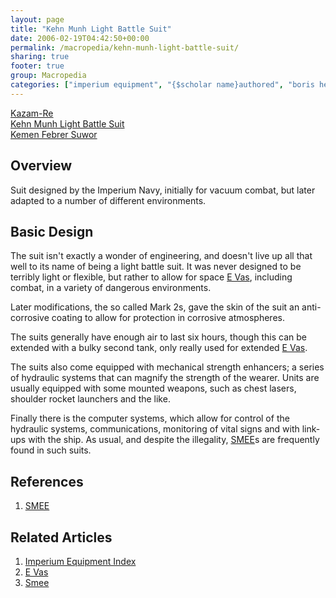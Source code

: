 ```yaml
---
layout: page
title: "Kehn Munh Light Battle Suit"
date: 2006-02-19T04:42:50+00:00
permalink: /macropedia/kehn-munh-light-battle-suit/
sharing: true
footer: true
group: Macropedia
categories: ["imperium equipment", "{$scholar name}authored", "boris helfstein phantomed", "combat equipment"]
---
```


<div class='row'>
	<div class='col-md-4'><a href='/macropedia/kazam-re'>Kazam-Re</a></div>
	<div class='col-md-4'><a href='/macropedia/kehn-munh-light-battle-suit'>Kehn Munh Light Battle Suit</a></div>
	<div class='col-md-4'><a href='/macropedia/kemen-febrer-suwor'>Kemen Febrer Suwor</a></div>
</div>


## Overview

Suit designed by the Imperium Navy, initially for vacuum combat, but later adapted to a number of different environments. 

## Basic Design

The suit isn't exactly a wonder of engineering, and doesn't live up all that well to its name of being a light battle suit.  It was never designed to be terribly light or flexible, but rather to allow for space [E Vas](/macropedia/e-vas), including combat, in a variety of dangerous environments.

Later modifications, the so called Mark 2s, gave the skin of the suit an anti-corrosive coating to allow for protection in corrosive atmospheres.  

The suits generally have enough air to last six hours, though this can be extended with a bulky second tank, only really used for extended [E Vas](/macropedia/e-vas). 

The suits also come equipped with mechanical strength enhancers; a series of hydraulic systems that can magnify the strength of the wearer.  Units are usually equipped with some mounted weapons, such as chest lasers, shoulder rocket launchers and the like.

Finally there is the computer systems, which allow for control of the hydraulic systems, communications, monitoring of vital signs and with link-ups with the ship.  As usual, and despite the illegality, [SMEE](/macropedia/s-me-e)s are frequently found in such suits.

## References
1. [SMEE](/macropedia/s-me-e)

## Related Articles

1. [Imperium Equipment Index](/macropedia/imperium-equipment-index)
2. [E Vas](/macropedia/e-vas)
3. [Smee](/macropedia/s-me-e)



  

